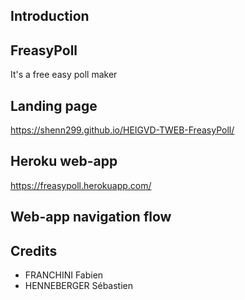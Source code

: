 ## Introduction

## FreasyPoll
It's a free easy poll maker

## Landing page
https://shenn299.github.io/HEIGVD-TWEB-FreasyPoll/

## Heroku web-app
https://freasypoll.herokuapp.com/

## Web-app navigation flow

## Credits
* FRANCHINI Fabien
* HENNEBERGER Sébastien
